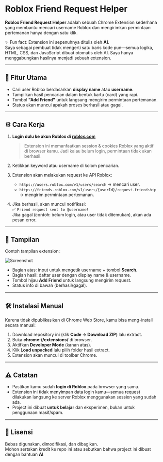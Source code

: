 # Roblox Friend Request Helper

**Roblox Friend Request Helper** adalah sebuah Chrome Extension sederhana yang membantu mencari username Roblox dan mengirimkan permintaan pertemanan hanya dengan satu klik.

✨ Fun fact: Extension ini sepenuhnya ditulis oleh **AI**.  
Saya sebagai pembuat tidak mengerti satu baris kode pun—semua logika, HTML, CSS, dan JavaScript dibuat otomatis oleh AI. Saya hanya menggabungkan hasilnya menjadi sebuah extension.

---

## 🔎 Fitur Utama
- Cari user Roblox berdasarkan **display name** atau **username**.
- Tampilkan hasil pencarian dalam bentuk kartu (card) yang rapi.
- Tombol **"Add Friend"** untuk langsung mengirim permintaan pertemanan.
- Status akan muncul apakah proses berhasil atau gagal.

---

## ⚙️ Cara Kerja
1. **Login dulu ke akun Roblox di [roblox.com](https://www.roblox.com/)**  
   > Extension ini memanfaatkan session & cookies Roblox yang aktif di browser kamu. Jadi kalau belum login, permintaan tidak akan berhasil.

2. Ketikkan keyword atau username di kolom pencarian.

3. Extension akan melakukan request ke API Roblox:
   - `https://users.roblox.com/v1/users/search` → mencari user.  
   - `https://friends.roblox.com/v1/users/{userId}/request-friendship` → mengirim permintaan pertemanan.

4. Jika berhasil, akan muncul notifikasi:  
   ✅ `Friend request sent to @username!`  
   Jika gagal (contoh: belum login, atau user tidak ditemukan), akan ada pesan error.

---

## 📸 Tampilan

Contoh tampilan extension:

![Screenshot](https://cdn.discordapp.com/attachments/1336290120873279509/1421707827092787261/image.png?ex=68da0418&is=68d8b298&hm=c623bdd5d5220a8b6b09404b1c23dc319c31858dce53064152e5b3ea416bbdfc&)

- Bagian atas: input untuk mengetik username + tombol **Search**.  
- Bagian hasil: daftar user dengan display name & username.  
- Tombol hijau **Add Friend** untuk langsung mengirim request.  
- Status info di bawah (berhasil/gagal).  

---

## 🛠️ Instalasi Manual
Karena tidak dipublikasikan di Chrome Web Store, kamu bisa meng-install secara manual:

1. Download repository ini (klik **Code → Download ZIP**) lalu extract.  
2. Buka **chrome://extensions/** di browser.  
3. Aktifkan **Developer Mode** (kanan atas).  
4. Klik **Load unpacked** lalu pilih folder hasil extract.  
5. Extension akan muncul di toolbar Chrome.  

---

## ⚠️ Catatan
- Pastikan kamu sudah **login di Roblox** pada browser yang sama.  
- Extension ini tidak menyimpan data login kamu—semua request dilakukan langsung ke server Roblox menggunakan session yang sudah ada.  
- Project ini dibuat **untuk belajar** dan eksperimen, bukan untuk penggunaan masif/spam.  

---

## 📄 Lisensi
Bebas digunakan, dimodifikasi, dan dibagikan.  
Mohon sertakan kredit ke repo ini atau sebutkan bahwa project ini dibuat dengan bantuan **AI**.
